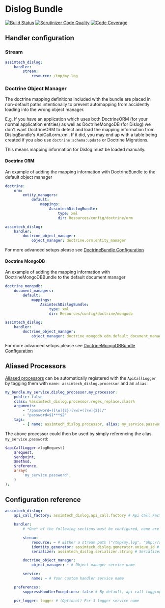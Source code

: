 # Dislog Bundle

[![Build Status](https://travis-ci.org/assimtech/dislog-bundle.svg?branch=master)](https://travis-ci.org/assimtech/dislog-bundle)
[![Scrutinizer Code Quality](https://scrutinizer-ci.com/g/assimtech/dislog-bundle/badges/quality-score.png?b=master)](https://scrutinizer-ci.com/g/assimtech/dislog-bundle/?branch=master)
[![Code Coverage](https://scrutinizer-ci.com/g/assimtech/dislog-bundle/badges/coverage.png?b=master)](https://scrutinizer-ci.com/g/assimtech/dislog-bundle/?branch=master)


## Handler configuration

### Stream

```yaml
assimtech_dislog:
    handler:
        stream:
            resource: /tmp/my.log
```


### Doctrine Object Manager

The doctrine mapping definitions included with the bundle are placed in non-default paths intentionally to prevent automapping from accidently loading into the wrong object manager.

E.g. If you have an application which uses both DoctrineORM (for your normal application entities) as well as DoctrineMongoDB (for Dislog) we don't want DoctrineORM to detect and load the mapping information from DislogBundle's ApiCall.orm.xml. If it did, you may end up with a table being created if you also use `doctrine:schema:update` or Doctrine Migrations.

This means mapping information for Dislog must be loaded manually.

#### Doctrine ORM

An example of adding the mapping information with DoctrineBundle to the default object manager
```yaml
doctrine:
    orm:
        entity_managers:
            default:
                mappings:
                    AssimtechDislogBundle:
                        type: xml
                        dir: Resources/config/doctrine/orm

assimtech_dislog:
    handler:
        doctrine_object_manager:
            object_manager: doctrine.orm.entity_manager
```

For more advanced setups please see [DoctrineBundle Configuration](http://symfony.com/doc/master/bundles/DoctrineBundle/configuration.html)


#### Doctrine MongoDB

An example of adding the mapping information with DoctrineMongoDBBundle to the default document manager
```yaml
doctrine_mongodb:
    document_managers:
        default:
            mappings:
                AssimtechDislogBundle:
                    type: xml
                    dir: Resources/config/doctrine/mongodb

assimtech_dislog:
    handler:
        doctrine_object_manager:
            object_manager: doctrine_mongodb.odm.default_document_manager
```

For more advanced setups please see [DoctrineMongoDBBundle Configuration](http://symfony.com/doc/current/bundles/DoctrineMongoDBBundle/config.html)


## Aliased Processors

[Aliased processors](https://github.com/assimtech/dislog/blob/master/README.md#aliasing-processors) can be automatically
registered with the `ApiCallLogger` by tagging them with `name: assimtech_dislog.processor` and an `alias`:

```yaml
my_bundle.my_service.dislog_processor.my_processor:
    public: false
    class: %assimtech_dislog.processor.regex_replace.class%
    arguments:
        - "/password=([\w]{2})[\w]+([\w]{2})/"
        - "password=$1***$2"
    tags:
        - { name: assimtech_dislog.processor, alias: my_service.password }
```

The above processor could then be used by simply referencing the alias `my_service.password`:

```php
$apiCallLogger->logRequest(
    $request,
    $endpoint,
    $method,
    $reference,
    array(
        'my_service.password',
    )
);
```


## Configuration reference

```yaml
assimtech_dislog:
    api_call_factory: assimtech_dislog.api_call.factory # Api Call Factory service name

    handler:
        # *One* of the following sections must be configured, none are enable by default

        stream:
            resource: ~ # Either a stream path ("/tmp/my.log", "php://stdout") or a stream resource (see fopen)
            identity_generator: assimtech_dislog.generator.unique_id # Identity Generator service name
            serializer: assimtech_dislog.serializer.string # Serializer service name

        doctrine_object_manager:
            object_manager: ~ # Object manager service name

        service:
            name: ~ # Your custom handler service name

    preferences:
        suppressHandlerExceptions: false # By default, api call logging exceptions are suppressed (they still get emitted as warnings to the psr_logger if any)

    psr_logger: logger # (Optional) Psr-3 logger service name
```


